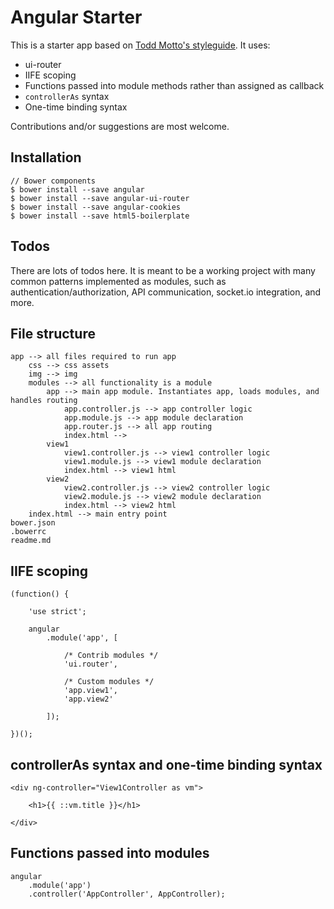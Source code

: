 # Angular Starter

This is a starter app based on [Todd Motto's styleguide](https://github.com/toddmotto/angularjs-styleguide). It uses:

* ui-router
* IIFE scoping
* Functions passed into module methods rather than assigned as callback
* `controllerAs` syntax
* One-time binding syntax

Contributions and/or suggestions are most welcome.

## Installation

    // Bower components
    $ bower install --save angular
    $ bower install --save angular-ui-router
    $ bower install --save angular-cookies
    $ bower install --save html5-boilerplate

## Todos

There are lots of todos here. It is meant to be a working project with many common
patterns implemented as modules, such as authentication/authorization, API communication,
socket.io integration, and more.

## File structure

    app --> all files required to run app
        css --> css assets
        img --> img
        modules --> all functionality is a module
            app --> main app module. Instantiates app, loads modules, and handles routing
                app.controller.js --> app controller logic
                app.module.js --> app module declaration
                app.router.js --> all app routing
                index.html --> 
            view1
                view1.controller.js --> view1 controller logic
                view1.module.js --> view1 module declaration
                index.html --> view1 html
            view2
                view2.controller.js --> view2 controller logic
                view2.module.js --> view2 module declaration
                index.html --> view2 html
        index.html --> main entry point
    bower.json
    .bowerrc
    readme.md

## IIFE scoping

    (function() {

        'use strict';

        angular
            .module('app', [

                /* Contrib modules */
                'ui.router',

                /* Custom modules */
                'app.view1',
                'app.view2'

            ]);

    })();

## controllerAs syntax and one-time binding syntax

    <div ng-controller="View1Controller as vm">

        <h1>{{ ::vm.title }}</h1>

    </div>

## Functions passed into modules

    angular
        .module('app')
        .controller('AppController', AppController);